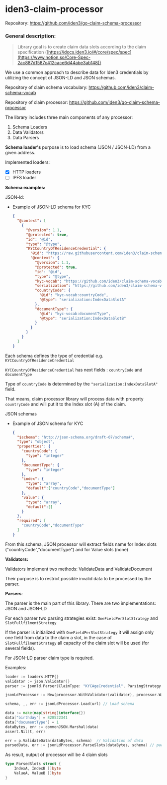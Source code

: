 # iden3-claim-processor

Repository: https://github.com/iden3/go-claim-schema-processor

### General description:

> Library goal is to create claim data slots according to the claim specification ([https://idocs.iden3.io/#/core/spec/spec](https://www.notion.so/Core-Spec-2ac887d1587c412cace6d44abe3ab148))
>

We use a common approach to describe data for Iden3 credentials by utilizing the concept of JSON-LD and JSON schemas.

Repository of claim schema vocabulary: https://github.com/iden3/claim-schema-vocab

Repository of claim processor: https://github.com/iden3/go-claim-schema-processor



The library includes three main components of any processor:

1. Schema Loaders
2. Data Validators
3. Data Parsers

**Schema loader's** purpose is to load schema (JSON / JSON-LD) from a given address.

Implemented loaders:

- [x]  HTTP loaders
- [ ]  IPFS  loader

**Schema examples:**

JSON-ld:

- Example of JSON-LD schema for KYC

    ```json
    {
      "@context": [
        {
          "@version": 1.1,
          "@protected": true,
          "id": "@id",
          "type": "@type",
          "KYCCountryOfResidenceCredential": {
            "@id": "https://raw.githubusercontent.com/iden3/claim-schema-vocab/main/schemas/json-ld/kyc.json-ld#KYCCountryOfResidenceCredential",
            "@context": {
              "@version": 1.1,
              "@protected": true,
              "id": "@id",
              "type": "@type",
              "kyc-vocab": "https://github.com/iden3/claim-schema-vocab/blob/main/credentials/kyc.md#",
              "serialization": "https://github.com/iden3/claim-schema-vocab/blob/main/credentials/serialization.md#",
              "countryCode": {
                "@id": "kyc-vocab:countryCode",
                "@type": "serialization:IndexDataSlotA"
              },
              "documentType": {
                "@id": "kyc-vocab:documentType",
                "@type": "serialization:IndexDataSlotB"
              }
            }
          }
        }
      ]
    }
    ```


Each schema defines the type of credential e.g. `KYCCountryOfResidenceCredential`

`KYCCountryOfResidenceCredential` has next fields : `countryCode` and `documentType`

Type of `countryCode` is determined by the `"serialization:IndexDataSlotA"` field.

That means, claim processor library will process data with property `countryCode` and will put it to the Index slot (A) of the claim.

JSON schemas

- Example of JSON schema for KYC

    ```json
    {
      "$schema": "http://json-schema.org/draft-07/schema#",
      "type": "object",
      "properties": {
        "countryCode": {
          "type": "integer"
        },
        "documentType": {
          "type": "integer"
        },
        "index": {
          "type": "array",
          "default":["countryCode","documentType"]
        },
        "value": {
          "type": "array",
          "default":[]
        }
      },
      "required": [
        "countryCode","documentType"
      ]
    }
    ```


From this schema, JSON processor will extract fields name for Index slots ("countryCode","documentType")  and for Value slots (none)

**Validators:**

Validators implement two methods: ValidateData and ValidateDocument

Their purpose is to restrict possible invalid data to be processed by the parser.

**Parsers**:

The parser is the main part of this library.
There are two implementations: JSON and JSON-LD

For each parser two parsing strategies exist:  `OneFieldPerSlotStrategy`  and `SlotFullfilmentStrategy`

If the parser is initialized with `OneFieldPerSlotStrategy` it will assign only one field from data to the claim a slot, in the case of `SlotFullfilmentStrategy` all capacity of the claim slot will be used (for several fields).

For JSON-LD parser claim type is required.

Examples:

```go
loader := loaders.HTTP{}
validator := json.Validator{}
parser := jsonld.Parser{ClaimType: "KYCAgeCredential", ParsingStrategy: processor.OneFieldPerSlotStrategy}

jsonLdProcessor := New(processor.WithValidator(validator), processor.WithParser(parser), processor.WithSchemaLoader(loader))

schema, _, err := jsonLdProcessor.Load(url) // Load schema

data := make(map[string]interface{})
data["birthday"] = 828522341
data["documentType"] = 1
dataBytes, err := commonJSON.Marshal(data)
assert.Nil(t, err)

err = p.ValidateData(dataBytes, schema)  // Validation of data
parsedData, err := jsonLdProcessor.ParseSlots(dataBytes, schema) // parsing data
```

As result, output of processor will be 4 claim slots

```go
type ParsedSlots struct {
	IndexA, IndexB []byte
	ValueA, ValueB []byte
}
```
